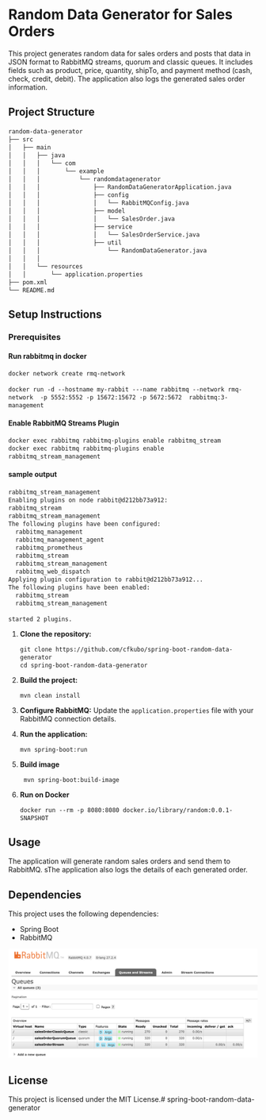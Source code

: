 # Random Data Generator for Sales Orders

This project generates random data for sales orders and posts that data in JSON format to RabbitMQ streams, quorum and classic queues. It includes fields such as product, price, quantity, shipTo, and payment method (cash, check, credit, debit). The application also logs the generated sales order information.

## Project Structure

```
random-data-generator
├── src
│   ├── main
│   │   ├── java
│   │   │   └── com
│   │   │       └── example
│   │   │           └── randomdatagenerator
│   │   │               ├── RandomDataGeneratorApplication.java
│   │   │               ├── config
│   │   │               │   └── RabbitMQConfig.java
│   │   │               ├── model
│   │   │               │   └── SalesOrder.java
│   │   │               ├── service
│   │   │               │   └── SalesOrderService.java
│   │   │               ├── util
│   │   │                   └── RandomDataGenerator.java
│   │   │               
│   │   └── resources
│   │       └── application.properties
├── pom.xml
└── README.md
```

## Setup Instructions

### Prerequisites

#### Run rabbitmq in docker
```
docker network create rmq-network

docker run -d --hostname my-rabbit ---name rabbitmq --network rmq-network  -p 5552:5552 -p 15672:15672 -p 5672:5672  rabbitmq:3-management

```

#### Enable RabbitMQ Streams Plugin
```
docker exec rabbitmq rabbitmq-plugins enable rabbitmq_stream 
docker exec rabbitmq rabbitmq-plugins enable rabbitmq_stream_management
```
#### sample output
```
rabbitmq_stream_management
Enabling plugins on node rabbit@d212bb73a912:
rabbitmq_stream
rabbitmq_stream_management
The following plugins have been configured:
  rabbitmq_management
  rabbitmq_management_agent
  rabbitmq_prometheus
  rabbitmq_stream
  rabbitmq_stream_management
  rabbitmq_web_dispatch
Applying plugin configuration to rabbit@d212bb73a912...
The following plugins have been enabled:
  rabbitmq_stream
  rabbitmq_stream_management

started 2 plugins.
```

1. **Clone the repository:**
   ```
   git clone https://github.com/cfkubo/spring-boot-random-data-generator
   cd spring-boot-random-data-generator
   ```

2. **Build the project:**
   ```
   mvn clean install
   ```

3. **Configure RabbitMQ:**
   Update the `application.properties` file with your RabbitMQ connection details.

4. **Run the application:**
   ```
   mvn spring-boot:run
   ```

5. **Build image**
   ```
    mvn spring-boot:build-image
   ```

6. **Run on Docker**
   ```
   docker run --rm -p 8080:8080 docker.io/library/random:0.0.1-SNAPSHOT
   ```
## Usage

The application will generate random sales orders and send them to RabbitMQ.  sThe application also logs the details of each generated order.

## Dependencies

This project uses the following dependencies:
- Spring Boot
- RabbitMQ


![RabbitMQ Screenshot](static/rabbitmq.png)

## License

This project is licensed under the MIT License.# spring-boot-random-data-generator
